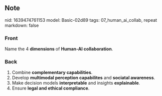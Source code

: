 ## Note
nid: 1639474761153
model: Basic-02d89
tags: 07_human_ai_collab, repeat
markdown: false

### Front
Name the 4 <b>dimensions </b>of <b>Human-AI collaboration</b>.

### Back
<ol>
  <li>Combine <b>complementary capabilities</b>.
  <li>Develop <b>multimodal perception capabilites</b> and
  <b>sociatal awareness</b>.
  <li>Make decision models <b>interpretable</b> and insights
  <b>explainable</b>.
  <li>Ensure <b>legal and ethical compliance</b>.
</ol>
